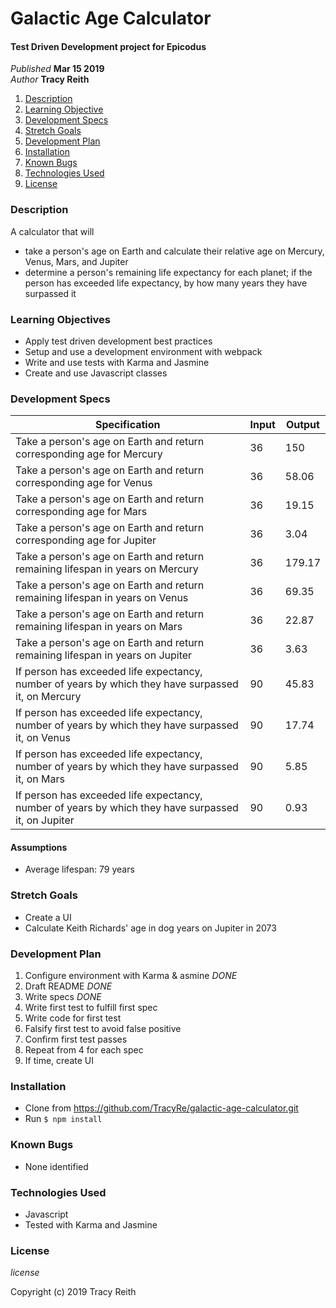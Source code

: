 # Galactic Age Calculator

#### Test Driven Development project for Epicodus

_Published_ **Mar 15 2019**<br>
_Author_ **Tracy Reith**

1. [Description](#description)
1. [Learning Objective](#learning-objective)
1. [Development Specs](#development-specs)
1. [Stretch Goals](#stretch-goals)
1. [Development Plan](#development-plan)
1. [Installation](#installation)
1. [Known Bugs](#known-bugs)
1. [Technologies Used](#technologies-used)
1. [License](#license)

### Description
A calculator that will
* take a person's age on Earth and calculate their relative age on Mercury, Venus, Mars, and Jupiter
* determine a person's remaining life expectancy for each planet; if the person has exceeded life expectancy, by how many years they have surpassed it

### Learning Objectives
* Apply test driven development best practices
* Setup and use a development environment with webpack
* Write and use tests with Karma and Jasmine
* Create and use Javascript classes

### Development Specs

Specification | Input | Output
------------- | ----- | ------
Take a person's age on Earth and return corresponding age for Mercury | 36 | 150
Take a person's age on Earth and return corresponding age for Venus | 36 | 58.06
Take a person's age on Earth and return corresponding age for Mars | 36 | 19.15
Take a person's age on Earth and return corresponding age for Jupiter | 36 | 3.04
Take a person's age on Earth and return remaining lifespan in years on Mercury | 36 | 179.17
Take a person's age on Earth and return remaining lifespan in years on Venus | 36 | 69.35
Take a person's age on Earth and return remaining lifespan in years on Mars | 36 | 22.87
Take a person's age on Earth and return remaining lifespan in years on Jupiter | 36 | 3.63
If person has exceeded life expectancy, number of years by which they have surpassed it, on Mercury | 90 | 45.83
If person has exceeded life expectancy, number of years by which they have surpassed it, on Venus | 90 | 17.74
If person has exceeded life expectancy, number of years by which they have surpassed it, on Mars | 90 | 5.85
If person has exceeded life expectancy, number of years by which they have surpassed it, on Jupiter | 90 | 0.93

#### Assumptions
* Average lifespan: 79 years

### Stretch Goals
* Create a UI
* Calculate Keith Richards' age in dog years on Jupiter in 2073

### Development Plan
1. Configure environment with Karma & asmine _DONE_
1. Draft README _DONE_
1. Write specs _DONE_
1. Write first test to fulfill first spec
1. Write code for first test
1. Falsify first test to avoid false positive
1. Confirm first test passes
1. Repeat from 4 for each spec
1. If time, create UI

### Installation
* Clone from https://github.com/TracyRe/galactic-age-calculator.git
* Run `$ npm install`


### Known Bugs
* None identified

### Technologies Used
* Javascript
* Tested with Karma and Jasmine

### License
_license_

Copyright (c) 2019 Tracy Reith
